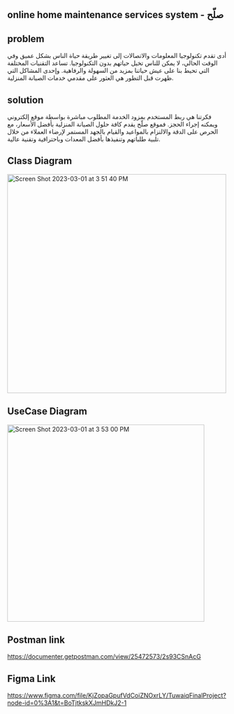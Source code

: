 ## online home maintenance services system - صلّح

## problem


أدى تقدم تكنولوجيا المعلومات والاتصالات إلى تغيير طريقة حياة الناس بشكل عميق وفي الوقت الحالي، لا يمكن للناس تخيل حياتهم بدون التكنولوجيا. تساعد التقنيات المختلفة التي تحيط بنا على عيش حياتنا بمزيد من السهولة والرفاهية.
وإحدى المشاكل التي ظهرت قبل التطور هي العثور على مقدمي خدمات الصيانة المنزلية.


## solution

فكرتنا هي ربط المستخدم بمزود الخدمة المطلوب مباشرة بواسطة موقع إلكتروني ويمكنه إجراء الحجز. فموقع صلّح يقدم كافة حلول الصيانة المنزلية بأفضل الأسعار، مع الحرص على الدقة والالتزام بالمواعيد والقيام بالجهد المستمر لإرضاء العملاء من خلال تلبية طلباتهم وتنفيذها بأفضل المعدات وباحترافية وتقنية عالية.

## Class Diagram 

<img width="501" alt="Screen Shot 2023-03-01 at 3 51 40 PM" src="https://user-images.githubusercontent.com/89224138/222144555-13a5e09b-5f03-498b-ba80-deff35b7f7ac.png">

## UseCase Diagram 

<img width="451" alt="Screen Shot 2023-03-01 at 3 53 00 PM" src="https://user-images.githubusercontent.com/89224138/222144747-61fe8526-e26b-4bb2-9cf0-0eae43dfcd14.png">


## Postman link

https://documenter.getpostman.com/view/25472573/2s93CSnAcG

## Figma Link

https://www.figma.com/file/KjZopaGpufVdCoiZNOxrLY/TuwaiqFinalProject?node-id=0%3A1&t=BoTjtkskXJmHDkJ2-1
